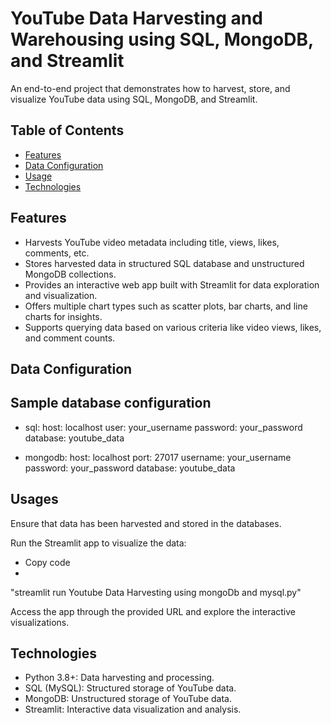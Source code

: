 # YouTube Data Harvesting and Warehousing using SQL, MongoDB, and Streamlit

An end-to-end project that demonstrates how to harvest, store, and visualize YouTube data using SQL, MongoDB, and Streamlit.

## Table of Contents

- [Features](#features)
- [Data Configuration](#data-configuration)
- [Usage](#usage)
- [Technologies](#technologies)

## Features

- Harvests YouTube video metadata including title, views, likes, comments, etc.
- Stores harvested data in structured SQL database and unstructured MongoDB collections.
- Provides an interactive web app built with Streamlit for data exploration and visualization.
- Offers multiple chart types such as scatter plots, bar charts, and line charts for insights.
- Supports querying data based on various criteria like video views, likes, and comment counts.

## Data Configuration

## Sample database configuration

- sql:
  host: localhost
  user: your_username
  password: your_password
  database: youtube_data

- mongodb:
   host: localhost
   port: 27017
   username: your_username
   password: your_password
   database: youtube_data

## Usages
 Ensure that data has been harvested and stored in the databases.

Run the Streamlit app to visualize the data:

- Copy code
- 
"streamlit run Youtube Data Harvesting using mongoDb and mysql.py"

Access the app through the provided URL and explore the interactive visualizations.

## Technologies

- Python 3.8+: Data harvesting and processing.
- SQL (MySQL): Structured storage of YouTube data.
- MongoDB: Unstructured storage of YouTube data.
- Streamlit: Interactive data visualization and analysis.
